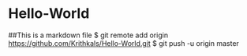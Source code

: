 # Hello-World
##This is a markdown file
$ git remote add origin https://github.com/Krithkals/Hello-World.git
$ git push -u origin master
